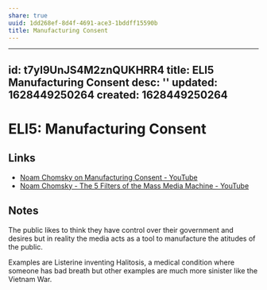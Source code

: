 ```yaml
---
share: true
uuid: 1dd268ef-8d4f-4691-ace3-1bddff15590b
title: Manufacturing Consent
---
```

---
id: t7yI9UnJS4M2znQUKHRR4
title: ELI5 Manufacturing Consent
desc: ''
updated: 1628449250264
created: 1628449250264
---
# ELI5: Manufacturing Consent
Links
-----

*   [Noam Chomsky on Manufacturing Consent - YouTube](https://youtu.be/WT9VK55Gbmw)
*   [Noam Chomsky - The 5 Filters of the Mass Media Machine - YouTube](https://youtu.be/34LGPIXvU5M)

Notes
-----

The public likes to think they have control over their government and desires but in reality the media acts as a tool to manufacture the atitudes of the public.

Examples are Listerine inventing Halitosis, a medical condition where someone has bad breath but other examples are much more sinister like the Vietnam War.